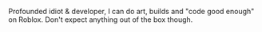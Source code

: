 Profounded idiot & developer, I can do art, builds and "code good enough" on Roblox. Don't expect anything out of the box though.

<!---
SometimesFire/SometimesFire is a ✨ special ✨ repository because its `README.md` (this file) appears on your GitHub profile.
You can click the Preview link to take a look at your changes.
--->
